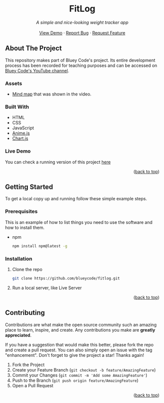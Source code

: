 <!-- Improved compatibility of back to top link: See: https://github.com/othneildrew/Best-README-Template/pull/73 -->
<a name="readme-top"></a>

<br />
<div align="center">
  <h1 align="center">FitLog</h1>

  <p align="center">
    <em>A simple and nice-looking weight tracker app</em>
    <br />
    <br />
    <a href="https://blueycode.github.io/fitlog">View Demo</a>
    ·
    <a href="https://github.com/blueycode/fitlog/issues">Report Bug</a>
    ·
    <a href="https://github.com/blueycode/fitlog/issues">Request Feature</a>
  </p>
</div>

<!-- ABOUT THE PROJECT -->
## About The Project


This repository makes part of Bluey Code's project. Its entire development process has been recorded for teaching purposes and can be accessed on <a href="https://www.youtube.com/channel/UCk--nTjNkI0sVyuLtMK5unQ">Bluey Code's YouTube channel</a>.

### Assets

* <a href="https://whimsical.com/fitlog-bluey-code-2WYoZQGmrfMGKgvySVqtVa">Mind map</a> that was shown in the video.

### Built With

* HTML
* CSS
* JavaScript
* <a href="https://github.com/juliangarnier/anime">Anime.js</a>
* <a href="https://www.chartjs.org">Chart.js</a>



<!-- LIVE DEMO -->
### Live Demo

You can check a running version of this project <a href="https://blueycode.github.io/fitlog">here</a>

<p align="right">(<a href="#readme-top">back to top</a>)</p>

<!-- GETTING STARTED -->
## Getting Started

To get a local copy up and running follow these simple example steps.

### Prerequisites

This is an example of how to list things you need to use the software and how to install them.
* npm
  ```sh
  npm install npm@latest -g
  ```

### Installation

1. Clone the repo
   ```sh
   git clone https://github.com/blueycode/fitlog.git
   ```
2. Run a local server, like Live Server

<p align="right">(<a href="#readme-top">back to top</a>)</p>



<!-- CONTRIBUTING -->
## Contributing

Contributions are what make the open source community such an amazing place to learn, inspire, and create. Any contributions you make are **greatly appreciated**.

If you have a suggestion that would make this better, please fork the repo and create a pull request. You can also simply open an issue with the tag "enhancement".
Don't forget to give the project a star! Thanks again!

1. Fork the Project
2. Create your Feature Branch (`git checkout -b feature/AmazingFeature`)
3. Commit your Changes (`git commit -m 'Add some AmazingFeature'`)
4. Push to the Branch (`git push origin feature/AmazingFeature`)
5. Open a Pull Request

<p align="right">(<a href="#readme-top">back to top</a>)</p>

